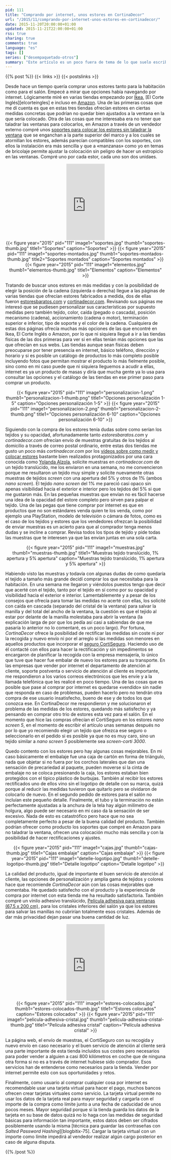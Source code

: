 ```yaml
---
pid: 111
title: "Comprando por internet, unos estores en CortinaDecor"
url: "/2015/11/comprando-por-internet-unos-estores-en-cortinadecor/"
date: 2015-11-20T20:00:00+01:00
updated: 2015-11-21T22:00:00+01:00
rss: true
sharing: true
comments: true
language: "es"
tags: []
series: ["desempaquetado-otros"]
summary: "Este artículo es un poco fuera de tema de lo que suelo escribir en el _blog_, aunque como está relacionado con tiendas y compras por internet tiene algunos consejos a tener en las tiendas que se aventuren a vender y usuarios a comprar por internet."
---
```


{{% post %}}
{{< links >}}
{{< postslinks >}}

Desde hace un tiempo quería comprar unos estores tanto para la habitación como para el salón. Empecé a mirar que opciones había navegando por internet. Lógicamente miré en varias tiendas empezando por [Ikea](http://www.ikea.com/es/es/), [El Corte Inglés][elcorteingles] e incluso en [Amazon](http://www.amazon.es/). Una de las primeras cosas que me dí cuenta es que en estas tres tiendas ofrecían estores en ciertas medidas concretas que podrían no quedar bien ajustados a la ventana en la que sería colocado. Otra de las cosas que me interesaba era no tener que taladrar las ventanas para colocarlos, en Amazon a través de un vendedor externo compré unos <a rel="nofollow" href="http://www.amazon.es/gp/product/B00G32WWTQ/ref=as_li_ss_tl?ie=UTF8&camp=3626&creative=24822&creativeASIN=B00G32WWTQ&linkCode=as2&tag=blobit-21">soportes para colocar los estores sin taladrar la ventana</a><img src="https://ir-es.amazon-adsystem.com/e/ir?t=blobit-21&l=as2&o=30&a=B00G32WWTQ" width="1" height="1" border="0" alt="" style="border:none !important; margin:0px !important;" /> que se enganchan a la parte superior del marco y a los cuales se atornillan los estores, además parecían compatibles con los soportes, con ellos la instalación era más sencilla y que a «manzanas» como yo en temas de bricolaje permite ajustar la colocación sin peligro de hacer un estropicio en las ventanas. Compré uno por cada estor, cada uno son dos unidaes.

<div class="media-amazon" style="text-align: center;">
    <iframe src="https://rcm-eu.amazon-adsystem.com/e/cm?lt1=_blank&bc1=000000&IS2=1&bg1=FFFFFF&fc1=000000&lc1=0000FF&t=blobit-21&o=30&p=8&l=as4&m=amazon&f=ifr&ref=ss_til&asins=B00G32WWTQ&internal=1" style="width:120px;height:240px;" scrolling="no" marginwidth="0" marginheight="0" frameborder="0"></iframe>
</div>

<div class="media" style="text-align: center;">
    {{< figure year="2015" pid="111"
        image1="soportes.jpg" thumb1="soportes-thumb.jpg" title1="Soportes"
        caption="Soportes" >}}
    {{< figure year="2015" pid="111"
        image1="soportes-montados.jpg" thumb1="soportes-montados-thumb.jpg" title2="Soportes montados"
        caption="Soportes montados" >}}
    {{< figure year="2015" pid="111"
        image1="elementos.jpg" thumb1="elementos-thumb.jpg" title1="Elementos"
        caption="Elementos" >}}
</div>

Tratando de buscar unos estores en más medidas y con la posibilidad de elegir la posición de la cadena (izquierda o derecha) llegue a las páginas de varias tiendas que ofrecían estores fabricados a medida, dos de ellas fueron [estoresbaratos.com](http://www.estoresbaratos.com/) y [cortinadecor.com](http://www.cortinadecor.com/). Revisando sus páginas me interesó que se pudiesen personalizar sus características por supuesto medidas pero también tejido, color, caída (pegado o cascada), posición mecanismo (cadena), accionamiento (cadena o motor), terminación superior e inferior, tipo de soporte y el color de la cadena. Cualquiera de estas dos páginas ofrecía muchas más opciones de las que encontré en Ikea, El Corte Inglés o Amazon, por lo que ni siquiera llegué a ir a las tiendas físicas de las dos primeras para ver si en ellas tenían más opciones que las que ofrecían en sus webs. Las tiendas aunque sean físicas deben preocuparse por tener presencia en internet, básico teléfono, dirección y horario y si es posible un catálogo de productos lo más completo posible incluyendo fotos que permitan mostrar el producto lo más fielmente posible, sino como en mi caso puede que ni siquiera lleguemos a acudir a ellas, internet es ya un producto de masas y diría que mucha gente ya lo usa para consultar las opciones y el catálogo de las tiendas en ese primer paso para comprar un producto.

<div class="media" style="text-align: center;">
    {{< figure year="2015" pid="111"
        image1="personalizacion-1.png" thumb1="personalizacion-1-thumb.png" title1="Opciones personalización 1-5"
        caption="Opciones personalización 1-5" >}}
    {{< figure year="2015" pid="111"
        image1="personalizacion-2.png" thumb1="personalizacion-2-thumb.png" title1="Opciones personalización 6-10"
        caption="Opciones personalización 6-10" >}}
</div>

Siguiendo con la compra de los estores tenía dudas sobre como serían los tejidos y su opacidad, afortunadamente tanto _estoresbaratos.com_ y _cortinadecor.com_ ofrecían envío de muestras gratuitas de los tejidos al domicilio a través de correo postal ordinario, entre estas dos tiendas me gusto un poco más _cortinadecor.com_ por los [vídeos sobre como medir y colocar estores](https://www.youtube.com/user/cortinadecor) bastante bien realizados protagonizados por una cara conocida como [Yolanda Alzola](https://es.wikipedia.org/wiki/Yolanda_Alzola), solicite muestras en _cortinadecor.com_ de un tejido translúcido, me los enviaron en una semana, no me convencieron porque me resultaron un tejido muy simple y solicite nuevamente otras muestras de tejidos _screen_ con una apertura del 5% y otros de 1% (ambos _nano screen_). El tejido _nano screen_ del 1% me pareció casi opaco sin apenas visibilidad hacia el exterior e interior pero los tejidos del 5% si que me gustaron más. En las pequeñas muestras que envían no es fácil hacerse una idea de la opacidad del estore completo pero sirven para palpar el tejido. Una de las pegas que tiene comprar por internet es que en productos que no son estándares venda quien te los venda, como por ejemplo una PlayStation, modelo de televisión o cámara de fotos, como es el caso de los tejidos y estores que los vendedores ofrezcan la posibilidad de enviar muestras es un acierto para que al comprador tenga menos dudas y se incline a comprar. Revisa todos los tipos de tejido y pide todas las muestras que te interesen ya que las envían juntas en una sola carta.

<div class="media" style="text-align: center;">
    {{< figure year="2015" pid="111"
        image1="muestras.jpg" thumb1="muestras-thumb.jpg" title1="Muestras tejido translúcido, 1% apertura y 5% apertura"
        caption="Muestras tejido translúcido, 1% apertura y 5% apertura" >}}
</div>

Habiendo visto las muestras y todavía con algunas dudas de como quedaría el tejido a tamaño más grande decidí comprar los que necesitaba para la habitación. En una semana me llegaron y viéndolos puestos tengo que decir que acerté con el tejido, tanto por el tejido en sí como por su opacidad y visibilidad hacia el exterior e interior. Lamentablemente y a pesar de los consejos que ofrecía para tomar las medidas no acerté con ellas, los solicité con caída en cascada (separado del cristal de la ventana) para salvar la manilla y del total del ancho de la ventana, la cuestión es que el tejido al estar por delante de la manilla molestaba para abrir la ventana (la explicación larga de por que los pedía así casi a sabiendas de que me pasaría lo anterior no lo comentaré, es un poco largo). Por fortuna, _CortinaDecor_ ofrece la posibilidad de rectificar las medidas sin coste ni por la recogida y nuevo envío ni por el arreglo si las medidas son menores en aquellos productos que incorporar el [seguro CortiSeguro](http://www.cortinadecor.com/info/213/corti-seguro). Haciendo uso de él contacté con ellos para hacer la rectificación y sin impedimentos se encargaron de planificar la recogida con la empresa mensajería, lo único que tuve que hacer fue embalar de nuevo los estores para su transporte. En las empresas que vender por internet el departamento de atención al cliente, soporte postventa o servicio de atención al cliente es importante, me respondieron a los varios correos electrónicos que les envíe y a la llamada telefónica que les realicé en poco tiempo. Una de las cosas que es posible que pase al comprar por internet es quedarse «vendido» sin nadie que responda en caso de problemas, pueden hacerlo pero no tendrán otra compra de ese usuario insatisfecho, bueno de ese y de todos los que conozca ese. En CortinaDecor me respondieron y me solucionaron el problema de las medidas de los estores, quedando más satisfecho y ya pensando en comprar otro trio de estores esta vez para el salón. En el momento que hice las compras ofrecían el CortiSeguro en los estores _nano screen 5_, en el momento de escribir el artículo unas semanas después no por lo que yo recomiendo elegir un tejido que ofrezca ese seguro o seleccionarlo en el pedido si es posible ya que no es muy caro, sino un tejido similar a _nano screen 5_ posiblemente sea _screen-corti 3000_.

Quedo contento con los estores pero hay algunas cosas mejorables. En mi caso básicamente el embalaje fue una caja de cartón en forma de triángulo, nada que objetar si no fuera por los corchos laterales que dan una sensación de precariedad al paquete, pueden moverse si la cinta de embalaje no se coloca presionando la caja, los estores estaban bien protegidos con el típico plástico de burbujas. También al recibir los estores rectificados uno de ellos vino sin el logotipo de detalle con su marca, quizá porque al reducir las medidas tuvieron que quitarlo pero se olvidaron de colocarlo de nuevo. En el segundo pedido de estores para el salón no incluían este pequeño detalle. Finalmente, el tubo y la terminación no están perfectamente ajustadas a la anchura de la tela hay algún milímetro de holgura, algo puede ser necesario en mi caso da la sensación de ser excesivo. Nada de esto es catastrófico pero hace que no sea completamente perfecto a pesar de la buena calidad del producto. También podrían ofrecer como producto los soportes que compré en Amazon para no taladrar la ventana, ofrecen una colocación mucho más sencilla y con la posibilidad de hacer rectificaciones y ajustes.

<div class="media" style="text-align: center;">
    {{< figure year="2015" pid="111"
        image1="cajas.jpg" thumb1="cajas-thumb.jpg" title1="Cajas embalaje"
        caption="Cajas embalaje" >}}
    {{< figure year="2015" pid="111"
        image1="detelle-logotipo.jpg" thumb1="detelle-logotipo-thumb.jpg" title1="Detalle logotipo"
        caption="Detalle logotipo" >}}
</div>

La calidad del producto, igual de importante el buen servicio de atención al cliente, las opciones de personalización y amplia gama de tejidos y colores hace que recomiende _CortinaDecor_ aún con las cosas mejorables que comentaba. He quedado satisfecho con el producto y la experiencia de compra por internet con esta tienda me ha resultado satisfactoria. También compré un vinilo adhesivo translúcido, <a rel="nofollow" href="http://www.amazon.es/gp/product/B00CZ6VQZ0/ref=as_li_ss_tl?ie=UTF8&camp=3626&creative=24822&creativeASIN=B00CZ6VQZ0&linkCode=as2&tag=blobit-21">Película adhesiva para ventanas (67,5 x 200 cm)</a><img src="https://ir-es.amazon-adsystem.com/e/ir?t=blobit-21&l=as2&o=30&a=B00CZ6VQZ0" width="1" height="1" border="0" alt="" style="border:none !important; margin:0px !important;" />, para los cristales inferiores del salón ya que los estores para salvar las manillas no cubrirían totalmente esos cristales. Además de dar más privacidad dejan pasar una buena cantidad de luz.

<div class="media-amazon" style="text-align: center;">
    <iframe src="https://rcm-eu.amazon-adsystem.com/e/cm?lt1=_blank&bc1=000000&IS2=1&bg1=FFFFFF&fc1=000000&lc1=0000FF&t=blobit-21&o=30&p=8&l=as4&m=amazon&f=ifr&ref=ss_til&asins=B00CZ6VQZ0&internal=1" style="width:120px;height:240px;" scrolling="no" marginwidth="0" marginheight="0" frameborder="0"></iframe>
</div>

<div class="media" style="text-align: center;">
    {{< figure year="2015" pid="111"
        image1="estores-colocados.jpg" thumb1="estores-colocados-thumb.jpg" title1="Estores colocados"
        caption="Estores colocados" >}}
    {{< figure year="2015" pid="111"
        image1="pelicula-adhesiva-cristal.jpg" thumb1="pelicula-adhesiva-cristal-thumb.jpg" title1="Película adhesiva cristal"
        caption="Película adhesiva cristal" >}}
</div>

La página web, el envío de muestras, el CortiSeguro con su recogida y nuevo envío en caso necesario y el buen servicio de atención al cliente será una parte importante de esta tienda incluidos sus costes pero necesarios para poder vender a alguien a casi 800 kilómetros en coche que de ninguna otra forma si no es a través de internet hubiese sido comprador. Esos servicios han de entenderse como necesarios para la tienda. Vender por internet permite esto con sus oportunidades y retos.

Finalmente, como usuario al comprar cualquier cosa por internet es recomendable usar una tarjeta virtual para hacer el pago, muchos bancos ofrecen crear tarjetas virtuales como servicio. La tarjeta virtual permite no usar los datos de la tarjeta real para mayor seguridad y cargarla con el importe de la compra como límite junto a una fecha de caducidad de unos pocos meses. Mayor seguridad porque si la tienda guarda los datos de la tarjeta en su base de datos quizá no lo haga con las medidas de seguridad básicas para información tan importante, estos datos deben ser cifrados posiblemente usando la misma [técnica para guardar las contraseñas con _Salted Password Hashing_][blogbitix-75]. Cargar la tarjeta virtual con un importe como límite impedirá al vendedor realizar algún cargo posterior en caso de alguna disputa.

{{% /post %}}
